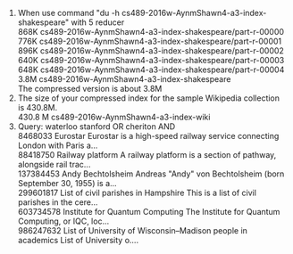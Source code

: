 <ol>
<li>When use command "du -h cs489-2016w-AynmShawn4-a3-index-shakespeare" with 5 reducer
<br>868K	cs489-2016w-AynmShawn4-a3-index-shakespeare/part-r-00000
<br>776K	cs489-2016w-AynmShawn4-a3-index-shakespeare/part-r-00001
<br>896K	cs489-2016w-AynmShawn4-a3-index-shakespeare/part-r-00002
<br>640K	cs489-2016w-AynmShawn4-a3-index-shakespeare/part-r-00003
<br>648K	cs489-2016w-AynmShawn4-a3-index-shakespeare/part-r-00004
<br>3.8M	cs489-2016w-AynmShawn4-a3-index-shakespeare
<br>The compressed version is about 3.8M
    

</li>

<li>The size of your compressed index for the sample Wikipedia collection is 430.8M.
<br>430.8 M  cs489-2016w-AynmShawn4-a3-index-wiki
<li>Query: waterloo stanford OR cheriton AND
<br>8468033	Eurostar	Eurostar is a high-speed railway service connecting London with Paris a...
<br>88418750	Railway platform	A railway platform is a section of pathway, alongside rail trac...
<br>137384453	Andy Bechtolsheim	Andreas "Andy" von Bechtolsheim (born September 30, 1955) is a...
<br>299601817	List of civil parishes in Hampshire	This is a list of civil parishes in the cere...
<br>603734578	Institute for Quantum Computing	The Institute for Quantum Computing, or IQC, loc...
<br>986247632	List of University of Wisconsin–Madison people in academics	List of University o....</li>




</ol>
